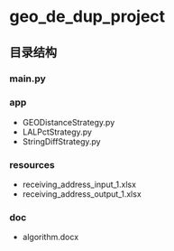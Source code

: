# geo_de_dup_project

## 目录结构
### main.py
### app
* GEODistanceStrategy.py
* LALPctStrategy.py
* StringDiffStrategy.py
### resources
* receiving_address_input_1.xlsx
* receiving_address_output_1.xlsx
### doc
* algorithm.docx